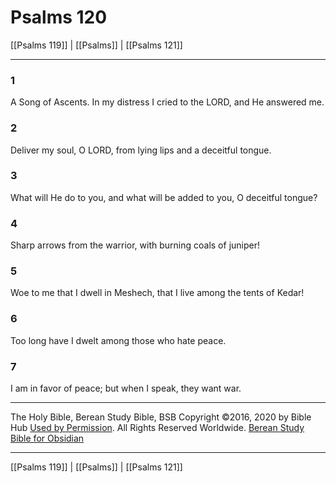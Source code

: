 # Psalms 120

[[Psalms 119]] | [[Psalms]] | [[Psalms 121]]

---

### 1
A Song of Ascents. In my distress I cried to the LORD, and He answered me.

### 2
Deliver my soul, O LORD, from lying lips and a deceitful tongue.

### 3
What will He do to you, and what will be added to you, O deceitful tongue?

### 4
Sharp arrows from the warrior, with burning coals of juniper!

### 5
Woe to me that I dwell in Meshech, that I live among the tents of Kedar!

### 6
Too long have I dwelt among those who hate peace.

### 7
I am in favor of peace; but when I speak, they want war.

---

The Holy Bible, Berean Study Bible, BSB
Copyright ©2016, 2020 by Bible Hub
[Used by Permission](https://berean.bible/terms.htm). All Rights Reserved Worldwide.
[Berean Study Bible for Obsidian](https://github.com/gapmiss/berean-study-bible-for-obsidian)

---

[[Psalms 119]] | [[Psalms]] | [[Psalms 121]]

